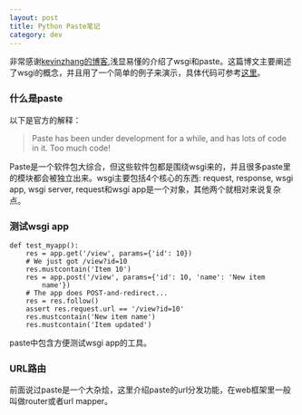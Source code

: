 ```yaml
---
layout: post
title: Python Paste笔记
category: dev 
---
```


非常感谢[kevinzhang的博客](http://kevinzheng.sinaapp.com/?p=104),浅显易懂的介绍了wsgi和paste。这篇博文主要阐述了wsgi的概念，并且用了一个简单的例子来演示，具体代码可参考[这里](https://github.com/IvanJobs/openstack-dive-preparation/tree/master/wsgi_play)。

### 什么是paste
以下是官方的解释：

> Paste has been under development for a while, and has lots of code in it. Too much code! 

Paste是一个软件包大综合，但这些软件包都是围绕wsgi来的，并且很多paste里的模块都会被独立出来。wsgi主要包括4个核心的东西: request, response, wsgi app, wsgi server, request和wsgi app是一个对象，其他两个就相对来说复杂点。


### 测试wsgi app
```
def test_myapp():
    res = app.get('/view', params={'id': 10})
    # We just got /view?id=10
    res.mustcontain('Item 10')
    res = app.post('/view', params={'id': 10, 'name': 'New item
        name'})
    # The app does POST-and-redirect...
    res = res.follow()
    assert res.request.url == '/view?id=10'
    res.mustcontain('New item name')
    res.mustcontain('Item updated')
```
paste中包含方便测试wsgi app的工具。

### URL路由
前面说过paste是一个大杂烩，这里介绍paste的url分发功能，在web框架里一般叫做router或者url mapper。

